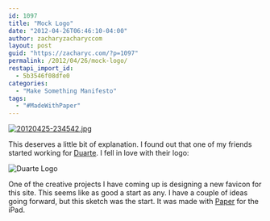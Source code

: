 ```yaml
---
id: 1097
title: "Mock Logo"
date: "2012-04-26T06:46:10-04:00"
author: zacharyzacharyccom
layout: post
guid: "https://zacharyc.com/?p=1097"
permalink: /2012/04/26/mock-logo/
restapi_import_id:
  - 5b3546f08dfe0
categories:
  - "Make Something Manifesto"
tags:
  - "#MadeWithPaper"
---
```


[![20120425-234542.jpg](/assets/img/2012/04/20120425-234542.jpg?w=1100&ssl=1)](/assets/img/2012/04/20120425-234542.jpg?ssl=1)

This deserves a little bit of explanation. I found out that one of my friends started working for [Duarte](http://www.duarte.com/). I fell in love with their logo:

![Duarte Logo](https://i0.wp.com/static.duarte.com/logo.png?w=1100)

One of the creative projects I have coming up is designing a new favicon for this site. This seems like as good a start as any. I have a couple of ideas going forward, but this sketch was the start. It was made with [Paper](http://www.fiftythree.com/paper) for the iPad.

